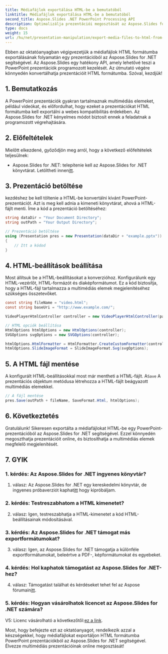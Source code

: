 ```yaml
---
title: Médiafájlok exportálása HTML-be a bemutatóból
linktitle: Médiafájlok exportálása HTML-be a bemutatóból
second_title: Aspose.Slides .NET PowerPoint Processing API
description: Optimalizálja prezentációi megosztását az Aspose.Slides for .NET segítségével! Ebből a részletes útmutatóból megtudhatja, hogyan exportálhat médiafájlokat prezentációjából HTML formátumba.
type: docs
weight: 15
url: /hu/net/presentation-manipulation/export-media-files-to-html-from-presentation/
---
```


Ebben az oktatóanyagban végigvezetjük a médiafájlok HTML formátumba exportálásának folyamatán egy prezentációból az Aspose.Slides for .NET segítségével. Az Aspose.Slides egy hatékony API, amely lehetővé teszi a PowerPoint prezentációk programozott kezelését. Az útmutató végére könnyedén konvertálhatja prezentációit HTML formátumba. Szóval, kezdjük!

## 1. Bemutatkozás

A PowerPoint prezentációk gyakran tartalmaznak multimédiás elemeket, például videókat, és előfordulhat, hogy ezeket a prezentációkat HTML formátumba kell exportálni a webes kompatibilitás érdekében. Az Aspose.Slides for .NET kényelmes módot biztosít ennek a feladatnak a programozott végrehajtására.

## 2. Előfeltételek

Mielőtt elkezdené, győződjön meg arról, hogy a következő előfeltételek teljesülnek:

-  Aspose.Slides for .NET: telepítenie kell az Aspose.Slides for .NET könyvtárat. Letöltheti innen[itt](https://releases.aspose.com/slides/net/).

## 3. Prezentáció betöltése

kezdéshez be kell töltenie a HTML-be konvertálni kívánt PowerPoint-prezentációt. Azt is meg kell adnia a kimeneti könyvtárat, ahová a HTML-fájlt menti. Íme a kód a prezentáció betöltéséhez:

```csharp
string dataDir = "Your Document Directory";
string outPath = "Your Output Directory";

// Prezentáció betöltése
using (Presentation pres = new Presentation(dataDir + "example.pptx"))
{
    // Itt a kódod
}
```

## 4. HTML-beállítások beállítása

Most állítsuk be a HTML-beállításokat a konverzióhoz. Konfigurálunk egy HTML-vezérlőt, HTML-formázót és diaképformátumot. Ez a kód biztosítja, hogy a HTML-fájl tartalmazza a multimédiás elemek megjelenítéséhez szükséges összetevőket.

```csharp
const string fileName = "video.html";
const string baseUri = "http://www.example.com/";

VideoPlayerHtmlController controller = new VideoPlayerHtmlController(path: path, fileName: fileName, baseUri: baseUri);

// HTML opciók beállítása
HtmlOptions htmlOptions = new HtmlOptions(controller);
SVGOptions svgOptions = new SVGOptions(controller);

htmlOptions.HtmlFormatter = HtmlFormatter.CreateCustomFormatter(controller);
htmlOptions.SlideImageFormat = SlideImageFormat.Svg(svgOptions);
```

## 5. A HTML fájl mentése

 A konfigurált HTML-beállításokkal most már mentheti a HTML-fájlt. A`Save` A prezentációs objektum metódusa létrehozza a HTML-fájlt beágyazott multimédiás elemekkel.

```csharp
// A fájl mentése
pres.Save(outPath + fileName, SaveFormat.Html, htmlOptions);
```

## 6. Következtetés

Gratulálunk! Sikeresen exportálta a médiafájlokat HTML-be egy PowerPoint-prezentációból az Aspose.Slides for .NET segítségével. Ezzel könnyedén megoszthatja prezentációit online, és biztosíthatja a multimédiás elemek megfelelő megjelenítését.

## 7. GYIK

### 1. kérdés: Az Aspose.Slides for .NET ingyenes könyvtár?
 1. válasz: Az Aspose.Slides for .NET egy kereskedelmi könyvtár, de ingyenes próbaverziót kaphat[itt](https://releases.aspose.com/) hogy kipróbáljam.

### 2. kérdés: Testreszabhatom a HTML kimenetet?
2. válasz: Igen, testreszabhatja a HTML-kimenetet a kód HTML-beállításainak módosításával.

### 3. kérdés: Az Aspose.Slides for .NET támogat más exportformátumokat?
3. válasz: Igen, az Aspose.Slides for .NET támogatja a különféle exportformátumokat, beleértve a PDF-, képformátumokat és egyebeket.

### 4. kérdés: Hol kaphatok támogatást az Aspose.Slides for .NET-hez?
 4. válasz: Támogatást találhat és kérdéseket tehet fel az Aspose fórumain[itt](https://forum.aspose.com/).

### 5. kérdés: Hogyan vásárolhatok licencet az Aspose.Slides for .NET számára?
 V5: Licenc vásárolható a következőtől:[ez a link](https://purchase.aspose.com/buy).

Most, hogy befejezte ezt az oktatóanyagot, rendelkezik azzal a készségekkel, hogy médiafájlokat exportáljon HTML formátumba PowerPoint prezentációkból az Aspose.Slides for .NET segítségével. Élvezze multimédiás prezentációinak online megosztását!